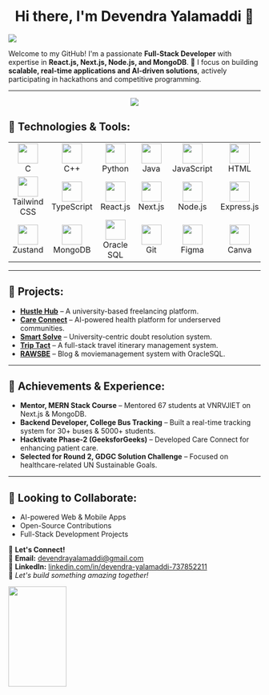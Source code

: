 <h1 align="center"> Hi there, I'm Devendra Yalamaddi 👋</h1>

[![](https://visitcount.itsvg.in/api?id=devendrayalamaddi&label=Profile%20Views&color=0&icon=8&pretty=false)](https://github.com/Devyalamaddi/)

Welcome to my GitHub! I'm a passionate **Full-Stack Developer** with expertise in **React.js, Next.js, Node.js, and MongoDB**. 🚀 I focus on building **scalable, real-time applications and AI-driven solutions**, actively participating in hackathons and competitive programming.

---

<p align="center">
  <img src="https://readme-typing-svg.herokuapp.com?font=Fira+Code&weight=500&size=24&pause=1000&color=F79D00&center=true&vCenter=true&multiline=true&width=700&height=100&lines=Full-Stack+Developer+%7C+AI+Enthusiast;Building+Scalable+and+Impactful+Solutions!">
</p>

## 🚀 Technologies & Tools:

<table>
  <tr>
    <td align="center"><img src="https://skillicons.dev/icons?i=c" width="40" height="40"/> <br>C</td>
    <td align="center"><img src="https://skillicons.dev/icons?i=cpp" width="40" height="40"/> <br>C++</td>
    <td align="center"><img src="https://skillicons.dev/icons?i=python" width="40" height="40"/> <br>Python</td>
    <td align="center"><img src="https://skillicons.dev/icons?i=java" width="40" height="40"/> <br>Java</td>
    <td align="center"><img src="https://skillicons.dev/icons?i=javascript" width="40" height="40"/> <br>JavaScript</td>
    <td align="center"><img src="https://skillicons.dev/icons?i=html" width="40" height="40"/> <br>HTML</td>
    <td align="center"><img src="https://skillicons.dev/icons?i=css" width="40" height="40"/> <br>CSS</td>
    <td align="center"><img src="https://skillicons.dev/icons?i=bootstrap" width="40" height="40"/> <br>Bootstrap</td>
  </tr>
<tr>
    <td align="center"><img src="https://skillicons.dev/icons?i=tailwind" width="40" height="40"/> <br>Tailwind CSS</td>
    <td align="center"><img src="https://skillicons.dev/icons?i=typescript" width="40" height="40"/> <br>TypeScript</td>
    <td align="center"><img src="https://skillicons.dev/icons?i=react" width="40" height="40"/> <br>React.js</td>
    <td align="center"><img src="https://skillicons.dev/icons?i=nextjs" width="40" height="40"/> <br>Next.js</td>
    <td align="center"><img src="https://skillicons.dev/icons?i=nodejs" width="40" height="40"/> <br>Node.js</td>
    <td align="center"><img src="https://skillicons.dev/icons?i=express" width="40" height="40"/> <br>Express.js</td>
    <td align="center"><img src="https://img.jsdelivr.com/github.com/socketio.png" width="40" height="40"/> <br>Web Sockets</td>
    <td align="center"><img src="https://skillicons.dev/icons?i=redux" width="40" height="40"/> <br>Redux</td>
</tr>
  <tr>
    <td align="center"><img src="https://user-images.githubusercontent.com/958486/218346783-72be5ae3-b953-4dd7-b239-788a882fdad6.svg" width="40" height="40"/> <br>Zustand</td>
    <td align="center"><img src="https://skillicons.dev/icons?i=mongodb" width="40" height="40"/> <br>MongoDB</td>
    <td align="center"><img src="https://img.icons8.com/plasticine/512/oracle-pl-sql--v3.png" width="40" height="40"/> <br>Oracle SQL</td>
    <td align="center"><img src="https://skillicons.dev/icons?i=git" width="40" height="40"/> <br>Git</td>
    <td align="center"><img src="https://skillicons.dev/icons?i=figma" width="40" height="40"/> <br>Figma</td>
    <td align="center"><img src="https://cdn.jsdelivr.net/gh/devicons/devicon/icons/canva/canva-original.svg" width="40" height="40"/> <br>Canva</td>
  </tr>
</table>

---

## 📌 Projects:
- **[Hustle Hub](https://github.com/Devyalamaddi/Hustle-Hub)** – A university-based freelancing platform.
- **[Care Connect](https://github.com/Devyalamaddi/Care-Connect)** – AI-powered health platform for underserved communities.
- **[Smart Solve](https://github.com/Devyalamaddi/Smart-Solve)** – University-centric doubt resolution system.
- **[Trip Tact](https://github.com/Devyalamaddi/Trip-Tact)** – A full-stack travel itinerary management system.
- **[RAWSBE](https://github.com/Devyalamaddi/Rawsbe)** – Blog & moviemanagement system with OracleSQL.

---

## 🎯 Achievements & Experience:
- **Mentor, MERN Stack Course** – Mentored 67 students at VNRVJIET on Next.js & MongoDB.
- **Backend Developer, College Bus Tracking** – Built a real-time tracking system for 30+ buses & 5000+ students.
- **Hacktivate Phase-2 (GeeksforGeeks)** – Developed Care Connect for enhancing patient care.
- **Selected for Round 2, GDGC Solution Challenge** – Focused on healthcare-related UN Sustainable Goals.

---

## 🤝 Looking to Collaborate:  
- AI-powered Web & Mobile Apps  
- Open-Source Contributions  
- Full-Stack Development Projects  

💬 **Let's Connect!**  
📧 **Email:** [devendrayalamaddi@gmail.com](mailto:devendrayalamaddi@gmail.com)  
🔗 **LinkedIn:** [linkedin.com/in/devendra-yalamaddi-737852211](https://www.linkedin.com/in/devendra-yalamaddi-737852211)  
🚀 *Let's build something amazing together!*



<div style="display: flex; justify-content: space-between;">
  <img src="https://github-readme-stats.vercel.app/api?username=devyalamaddi&theme=radical&show_icons=true&hide_border=false&count_private=true" style="width: 48%; height: 200px; object-fit: cover;"/>
<!--   <img src="https://github-readme-streak-stats.herokuapp.com/?user=devyalamaddi&theme=radical&hide_border=false" style="width: 48%; height: 200px; object-fit: cover;"/> -->
</div>
